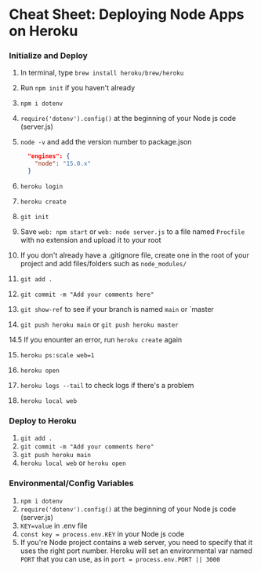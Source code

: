 # Cheat Sheet: Deploying Node Apps on Heroku

### Initialize and Deploy

1. In terminal, type `brew install heroku/brew/heroku`

2. Run `npm init` if you haven't already

3. `npm i dotenv`

4. `require('dotenv').config()` at the beginning of your Node js code (server.js)

5. `node -v` and add the version number to package.json 

   ```json
     "engines": {
       "node": "15.0.x"
     }
   ```

6.  `heroku login`

7. `heroku create`

8. `git init`

9. Save `web: npm start` or `web: node server.js`  to a file named `Procfile` with no extension and upload it to your root

10. If you don't already have a .gitignore file, create one in the root of your project and add files/folders such as `node_modules/`

11. `git add .`

12. `git commit -m "Add your comments here"`

13. `git show-ref` to see if your branch is named `main` or `master

14. `git push heroku main` or `git push heroku master`

14.5  If you enounter an error, run `heroku create` again

15. `heroku ps:scale web=1`

16. `heroku open`

17. `heroku logs --tail` to check logs if there's a problem

18. `heroku local web`



### Deploy to Heroku

1. `git add .`
2. `git commit -m "Add your comments here"`
3. `git push heroku main`
4. `heroku local web` or `heroku open`



### Environmental/Config Variables

1. `npm i dotenv`
2. `require('dotenv').config()` at the beginning of your Node js code (server.js)
3. `KEY=value` in .env file
4. `const key = process.env.KEY` in your Node js code
5. If you're Node project contains a web server, you need to specify that it uses the right port number.  Heroku will set an environmental var named `PORT` that you can use, as in `port = process.env.PORT || 3000`
